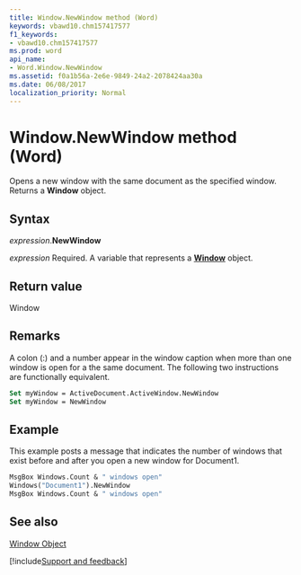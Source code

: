 ```yaml
---
title: Window.NewWindow method (Word)
keywords: vbawd10.chm157417577
f1_keywords:
- vbawd10.chm157417577
ms.prod: word
api_name:
- Word.Window.NewWindow
ms.assetid: f0a1b56a-2e6e-9849-24a2-2078424aa30a
ms.date: 06/08/2017
localization_priority: Normal
---
```



# Window.NewWindow method (Word)

Opens a new window with the same document as the specified window. Returns a  **Window** object.


## Syntax

_expression_.**NewWindow**

_expression_ Required. A variable that represents a **[Window](Word.Window.md)** object.


## Return value

Window


## Remarks

A colon (:) and a number appear in the window caption when more than one window is open for a the same document. The following two instructions are functionally equivalent.


```vb
Set myWindow = ActiveDocument.ActiveWindow.NewWindow 
Set myWindow = NewWindow
```


## Example

This example posts a message that indicates the number of windows that exist before and after you open a new window for Document1.


```vb
MsgBox Windows.Count & " windows open" 
Windows("Document1").NewWindow 
MsgBox Windows.Count & " windows open"
```


## See also


[Window Object](Word.Window.md)

[!include[Support and feedback](~/includes/feedback-boilerplate.md)]